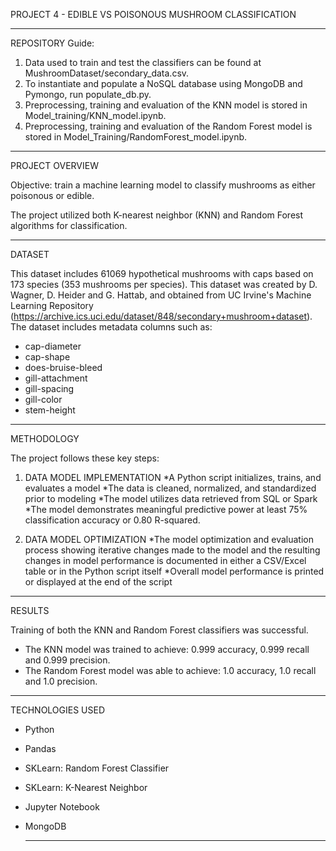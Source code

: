 PROJECT 4 - EDIBLE VS POISONOUS MUSHROOM CLASSIFICATION

---

REPOSITORY Guide:
1) Data used to train and test the classifiers can be found at MushroomDataset/secondary_data.csv.
2) To instantiate and populate a NoSQL database using MongoDB and Pymongo, run populate_db.py.
3) Preprocessing, training and evaluation of the KNN model is stored in Model_training/KNN_model.ipynb.
4)  Preprocessing, training and evaluation of the Random Forest model is stored in Model_Training/RandomForest_model.ipynb.

---

PROJECT OVERVIEW

Objective: train a machine learning model to classify mushrooms as either poisonous or edible.

The project utilized both K-nearest neighbor (KNN) and Random Forest algorithms for classification.

---

DATASET 

This dataset includes 61069 hypothetical mushrooms with caps based on 173 species (353 mushrooms
per species). This dataset was created by D. Wagner, D. Heider and G. Hattab, and obtained from UC Irvine's Machine Learning Repository (https://archive.ics.uci.edu/dataset/848/secondary+mushroom+dataset). The dataset includes metadata columns such as:
  * cap-diameter
  * cap-shape
  * does-bruise-bleed
  * gill-attachment
  * gill-spacing
  * gill-color
  * stem-height



---

METHODOLOGY

The project follows these key steps:

1. DATA MODEL IMPLEMENTATION
   *A Python script initializes, trains, and evaluates a model
   *The data is cleaned, normalized, and standardized prior to modeling
   *The model utilizes data retrieved from SQL or Spark
   *The model demonstrates meaningful predictive power at least 75% classification accuracy or 0.80 R-squared.

2. DATA MODEL OPTIMIZATION
   *The model optimization and evaluation process showing iterative changes made to the model and the resulting changes in model performance is documented in either a CSV/Excel table or in the Python script itself
   *Overall model performance is printed or displayed at the end of the script
   
---

RESULTS

Training of both the KNN and Random Forest classifiers was successful.

* The KNN model was trained to achieve: 0.999 accuracy, 0.999 recall and 0.999 precision.
* The Random Forest model was able to achieve: 1.0 accuracy, 1.0 recall and 1.0 precision.


---

TECHNOLOGIES USED
  * Python
  * Pandas
  * SKLearn: Random Forest Classifier
  * SKLearn: K-Nearest Neighbor 
  * Jupyter Notebook
* MongoDB

  ---


  
